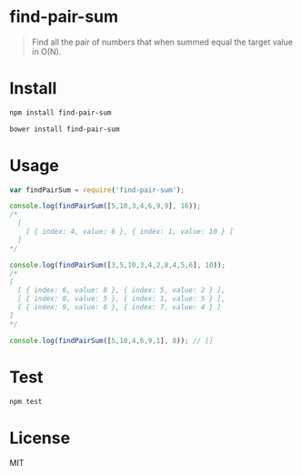 # find-pair-sum

> Find all the pair of numbers that when summed equal the target value in O(N).

# Install

```bash
npm install find-pair-sum
```

```bash
bower install find-pair-sum
```

# Usage

```javascript
var findPairSum = require('find-pair-sum');

console.log(findPairSum([5,10,3,4,6,9,9], 16));
/*
  [
    [ { index: 4, value: 6 }, { index: 1, value: 10 } ]
  ]
*/

console.log(findPairSum([3,5,10,3,4,2,8,4,5,6], 10));
/*
[
  [ { index: 6, value: 8 }, { index: 5, value: 2 } ],
  [ { index: 8, value: 5 }, { index: 1, value: 5 } ],
  [ { index: 9, value: 6 }, { index: 7, value: 4 } ]
]
*/

console.log(findPairSum([5,10,4,6,9,1], 8)); // []
```

# Test

```bash
npm test
```

# License

MIT
